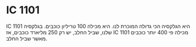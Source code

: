 # IC 1101

IC 1101 היא הגלקסיה הכי גדולה המוכרת לנו. היא מכילה 100 טריליון כוכבים. בגלקסיה
שלנו, שביל החלב, יש רק 250 מליארד כוכבים, אז IC 1101 מכילה פי 400 יותר כוכבים
מאשר שביל החלב.
